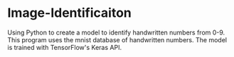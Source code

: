 # Image-Identificaiton

Using Python to create a model to identify handwritten numbers from 0-9. This program uses the mnist database of handwritten numbers. The model is trained with TensorFlow's Keras API.
